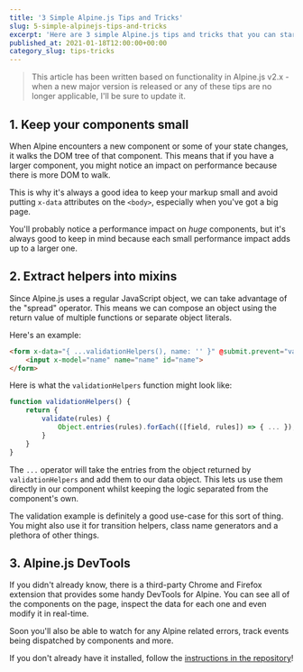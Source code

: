```yaml
---
title: '3 Simple Alpine.js Tips and Tricks'
slug: 5-simple-alpinejs-tips-and-tricks
excerpt: 'Here are 3 simple Alpine.js tips and tricks that you can start applying and using in your Alpine.js components right now!'
published_at: 2021-01-18T12:00:00+00:00
category_slug: tips-tricks
---
```

> This article has been written based on functionality in Alpine.js v2.x - when a new major version is released or any of these tips are no longer applicable, I'll be sure to update it.

## 1. Keep your components small

When Alpine encounters a new component or some of your state changes, it walks the DOM tree of that component. This means that if you have a larger component, you might notice an impact on performance because there is more DOM to walk.

This is why it's always a good idea to keep your markup small and avoid putting `x-data` attributes on the `<body>`, especially when you've got a big page.

You'll probably notice a performance impact on _huge_ components, but it's always good to keep in mind because each small performance impact adds up to a larger one.

## 2. Extract helpers into mixins

Since Alpine.js uses a regular JavaScript object, we can take advantage of the "spread" operator. This means we can compose an object using the return value of multiple functions or separate object literals.

Here's an example:

```html
<form x-data="{ ...validationHelpers(), name: '' }" @submit.prevent="validate({ name: 'required' })">
    <input x-model="name" name="name" id="name">
</form>
```

Here is what the `validationHelpers` function might look like:

```js
function validationHelpers() {
    return {
        validate(rules) {
            Object.entries(rules).forEach(([field, rules]) => { ... });
        }
    }
}
```

The `...` operator will take the entries from the object returned by `validationHelpers` and add them to our data object. This lets us use them directly in our component whilst keeping the logic separated from the component's own.

The validation example is definitely a good use-case for this sort of thing. You might also use it for transition helpers, class name generators and a plethora of other things.

## 3. Alpine.js DevTools

If you didn't already know, there is a third-party Chrome and Firefox extension that provides some handy DevTools for Alpine. You can see all of the components on the page, inspect the data for each one and even modify it in real-time.

Soon you'll also be able to watch for any Alpine related errors, track events being dispatched by components and more.

If you don't already have it installed, follow the [instructions in the repository](https://github.com/alpine-collective/alpinejs-devtools)!